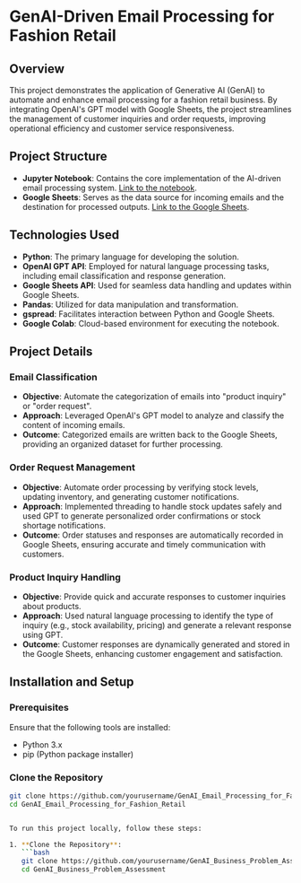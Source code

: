 # **GenAI-Driven Email Processing for Fashion Retail**

## **Overview**

This project demonstrates the application of Generative AI (GenAI) to automate and enhance email processing for a fashion retail business. By integrating OpenAI's GPT model with Google Sheets, the project streamlines the management of customer inquiries and order requests, improving operational efficiency and customer service responsiveness.

## **Project Structure**

- **Jupyter Notebook**: Contains the core implementation of the AI-driven email processing system. [Link to the notebook](https://colab.research.google.com/drive/1qD_ZgUHlm2xFzEeVax2_O5MRDM57LTZP?usp=sharing).
- **Google Sheets**: Serves as the data source for incoming emails and the destination for processed outputs. [Link to the Google Sheets](https://docs.google.com/spreadsheets/d/1lt6hxv96azZcIBAYkPDYmtkR4o-w1EthzFM0nN3v_B4/edit?usp=drive_link).

## **Technologies Used**

- **Python**: The primary language for developing the solution.
- **OpenAI GPT API**: Employed for natural language processing tasks, including email classification and response generation.
- **Google Sheets API**: Used for seamless data handling and updates within Google Sheets.
- **Pandas**: Utilized for data manipulation and transformation.
- **gspread**: Facilitates interaction between Python and Google Sheets.
- **Google Colab**: Cloud-based environment for executing the notebook.

## **Project Details**

### **Email Classification**

- **Objective**: Automate the categorization of emails into "product inquiry" or "order request".
- **Approach**: Leveraged OpenAI's GPT model to analyze and classify the content of incoming emails.
- **Outcome**: Categorized emails are written back to the Google Sheets, providing an organized dataset for further processing.

### **Order Request Management**

- **Objective**: Automate order processing by verifying stock levels, updating inventory, and generating customer notifications.
- **Approach**: Implemented threading to handle stock updates safely and used GPT to generate personalized order confirmations or stock shortage notifications.
- **Outcome**: Order statuses and responses are automatically recorded in Google Sheets, ensuring accurate and timely communication with customers.

### **Product Inquiry Handling**

- **Objective**: Provide quick and accurate responses to customer inquiries about products.
- **Approach**: Used natural language processing to identify the type of inquiry (e.g., stock availability, pricing) and generate a relevant response using GPT.
- **Outcome**: Customer responses are dynamically generated and stored in the Google Sheets, enhancing customer engagement and satisfaction.

## **Installation and Setup**

### **Prerequisites**

Ensure that the following tools are installed:
- Python 3.x
- pip (Python package installer)

### **Clone the Repository**

```bash
git clone https://github.com/yourusername/GenAI_Email_Processing_for_Fashion_Retail.git
cd GenAI_Email_Processing_for_Fashion_Retail


To run this project locally, follow these steps:

1. **Clone the Repository**:
   ```bash
   git clone https://github.com/yourusername/GenAI_Business_Problem_Assessment.git
   cd GenAI_Business_Problem_Assessment
